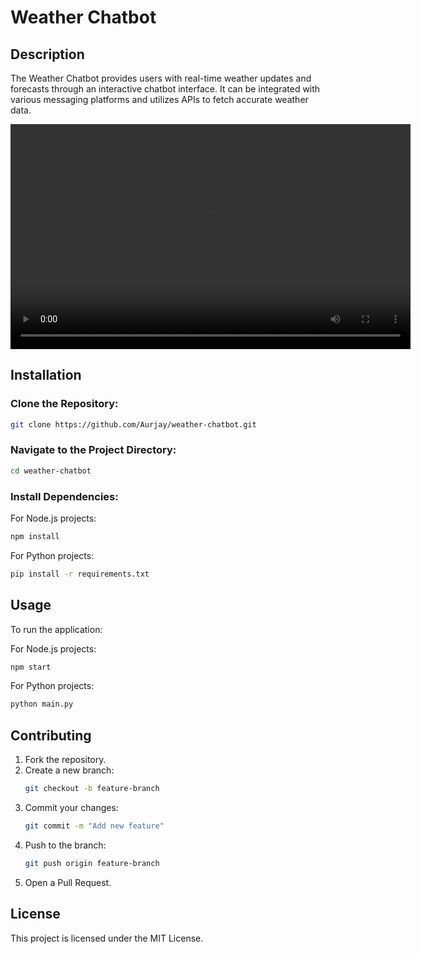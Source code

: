 # Weather Chatbot

## Description
The Weather Chatbot provides users with real-time weather updates and forecasts through an interactive chatbot interface. It can be integrated with various messaging platforms and utilizes APIs to fetch accurate weather data.


<video width="640" height="360" controls>
  <source src="Aufnahme #3.mp4" type="video/mp4">
  Your browser does not support the video tag.
</video>

## Installation
### Clone the Repository:
```sh
git clone https://github.com/Aurjay/weather-chatbot.git
```
### Navigate to the Project Directory:
```sh
cd weather-chatbot
```
### Install Dependencies:
For Node.js projects:
```sh
npm install
```
For Python projects:
```sh
pip install -r requirements.txt
```

## Usage
To run the application:

For Node.js projects:
```sh
npm start
```
For Python projects:
```sh
python main.py
```

## Contributing
1. Fork the repository.
2. Create a new branch:
   ```sh
   git checkout -b feature-branch
   ```
3. Commit your changes:
   ```sh
   git commit -m "Add new feature"
   ```
4. Push to the branch:
   ```sh
   git push origin feature-branch
   ```
5. Open a Pull Request.

## License
This project is licensed under the MIT License.

